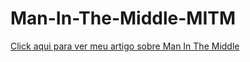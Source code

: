 # Man-In-The-Middle-MITM

[Click aqui para ver meu artigo sobre Man In The Middle](https://medium.com/@robertocoliver/man-in-the-middle-mitm-e8b4e3491204)
